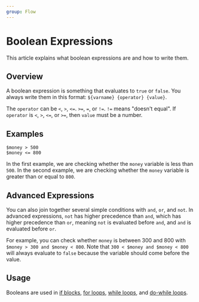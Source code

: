 ```yaml
---
group: Flow
---
```


# Boolean Expressions
This article explains what boolean expressions are and how to write them.

## Overview
A boolean expression is something that evaluates to `true` or `false`. You always write them in this format: `${varname} {operator} {value}`.

The `operator` can be `<`, `>`, `<=`. `>=`, `=`, or `!=`. `!=` means "doesn't equal".
If `operator` is `<`, `>`, `<=`, or `>=`, then `value` must be a number.

## Examples
```
$money > 500
$money <= 800
```

In the first example, we are checking whether the `money` variable is less than `500`.
In the second example, we are checking whether the `money` variable is greater than or equal to `800`.

## Advanced Expressions
You can also join together several simple conditions with `and`, `or`, and `not`.
In advanced expressions, `not` has higher precedence than `and`, which has higher precedence than `or`, meaning `not` is evaluated before `and`, and `and` is evaluated before `or`.

For example, you can check whether `money` is between 300 and 800 with `$money > 300 and $money < 800`.
Note that `300 < $money and $money < 800` will always evaluate to `false` because the variable should come before the value.

## Usage
Booleans are used in [if blocks](if-block), [for loops](for-loop), [while loops](while-loop), and [do-while loops](while-loop).
